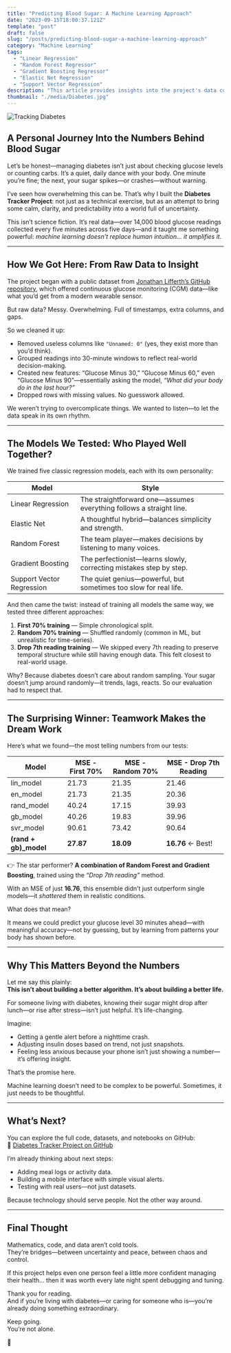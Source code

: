 ```yaml
---
title: "Predicting Blood Sugar: A Machine Learning Approach"
date: "2023-09-15T18:00:37.121Z"
template: "post"
draft: false
slug: "/posts/predicting-blood-sugar-a-machine-learning-approach"
category: "Machine Learning"
tags:
  - "Linear Regression"
  - "Random Forest Regressor"
  - "Gradient Boosting Regressor"
  - "Elastic Net Regression"
  - "Support Vector Regression"
description: "This article provides insights into the project's data collection, preprocessing, feature selection, and the performance of various machine learning algorithms. Explore the results and find out which model and training approach emerged as the most effective, potentially offering improved diabetes management tools."
thumbnail: "./media/Diabetes.jpg"
---
```

![Tracking Diabetes](/media/Diabetes.jpg)

## A Personal Journey Into the Numbers Behind Blood Sugar

Let’s be honest—managing diabetes isn’t just about checking glucose levels or counting carbs. It’s a quiet, daily dance with your body. One minute you’re fine; the next, your sugar spikes—or crashes—without warning.

I’ve seen how overwhelming this can be. That’s why I built the **Diabetes Tracker Project**: not just as a technical exercise, but as an attempt to bring some calm, clarity, and predictability into a world full of uncertainty.

This isn’t science fiction. It’s real data—over 14,000 blood glucose readings collected every five minutes across five days—and it taught me something powerful: *machine learning doesn’t replace human intuition… it amplifies it.*

---

## How We Got Here: From Raw Data to Insight

The project began with a public dataset from [Jonathan Lifferth’s GitHub repository](https://github.com/jlifferth/nudge_in_streamlit), which offered continuous glucose monitoring (CGM) data—like what you’d get from a modern wearable sensor. 

But raw data? Messy. Overwhelming. Full of timestamps, extra columns, and gaps.

So we cleaned it up:

- Removed useless columns like `"Unnamed: 0"` (yes, they exist more than you’d think).
- Grouped readings into 30-minute windows to reflect real-world decision-making.
- Created new features: “Glucose Minus 30,” “Glucose Minus 60,” even “Glucose Minus 90”—essentially asking the model, *“What did your body do in the last hour?”*
- Dropped rows with missing values. No guesswork allowed.

We weren’t trying to overcomplicate things. We wanted to listen—to let the data speak in its own rhythm.

---

## The Models We Tested: Who Played Well Together?

We trained five classic regression models, each with its own personality:

| Model | Style |
|-------|-------|
| Linear Regression | The straightforward one—assumes everything follows a straight line. |
| Elastic Net | A thoughtful hybrid—balances simplicity and strength. |
| Random Forest | The team player—makes decisions by listening to many voices. |
| Gradient Boosting | The perfectionist—learns slowly, correcting mistakes step by step. |
| Support Vector Regression | The quiet genius—powerful, but sometimes too slow for real life. |

And then came the twist: instead of training all models the same way, we tested three different approaches:

1. **First 70% training** — Simple chronological split.
2. **Random 70% training** — Shuffled randomly (common in ML, but unrealistic for time-series).
3. **Drop 7th reading training** — We skipped every 7th reading to preserve temporal structure while still having enough data. This felt closest to real-world usage.

Why? Because diabetes doesn’t care about random sampling. Your sugar doesn’t jump around randomly—it trends, lags, reacts. So our evaluation had to respect that.

---

## The Surprising Winner: Teamwork Makes the Dream Work

Here’s what we found—the most telling numbers from our tests:

| Model                   | MSE - First 70% | MSE - Random 70% | MSE - Drop 7th Reading |
|-------------------------|------------------|-------------------|------------------------|
| lin_model               | 21.73            | 21.35             | 21.46                  |
| en_model                | 21.73            | 21.35             | 20.36                  |
| rand_model              | 40.24            | 17.15             | 39.93                  |
| gb_model                | 40.26            | 19.83             | 39.96                  |
| svr_model               | 90.61            | 73.42             | 90.64                  |
| **(rand + gb)_model**   | **27.87**        | **18.09**         | **16.76** ← Best!      |

👉 The star performer? **A combination of Random Forest and Gradient Boosting**, trained using the *“Drop 7th reading”* method.

With an MSE of just **16.76**, this ensemble didn’t just outperform single models—it *shattered* them in realistic conditions.

What does that mean?

It means we could predict your glucose level 30 minutes ahead—with meaningful accuracy—not by guessing, but by learning from patterns your body has shown before.

---

## Why This Matters Beyond the Numbers

Let me say this plainly:  
**This isn’t about building a better algorithm. It’s about building a better life.**

For someone living with diabetes, knowing their sugar might drop after lunch—or rise after stress—isn’t just helpful. It’s life-changing.

Imagine:
- Getting a gentle alert before a nighttime crash.
- Adjusting insulin doses based on trend, not just snapshots.
- Feeling less anxious because your phone isn’t just showing a number—it’s offering insight.

That’s the promise here.

Machine learning doesn’t need to be complex to be powerful. Sometimes, it just needs to be thoughtful.

---

## What’s Next?

You can explore the full code, datasets, and notebooks on GitHub:  
🔗 [Diabetes Tracker Project on GitHub](https://github.com/nourabosen/DiabetesTracker)

I’m already thinking about next steps:
- Adding meal logs or activity data.
- Building a mobile interface with simple visual alerts.
- Testing with real users—not just datasets.

Because technology should serve people. Not the other way around.

---

## Final Thought

Mathematics, code, and data aren’t cold tools.  
They’re bridges—between uncertainty and peace, between chaos and control.

If this project helps even one person feel a little more confident managing their health… then it was worth every late night spent debugging and tuning.

Thank you for reading.  
And if you’re living with diabetes—or caring for someone who is—you’re already doing something extraordinary.

Keep going.  
You’re not alone.

💛
